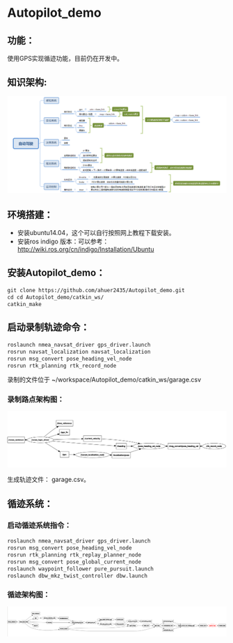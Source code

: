 # Autopilot_demo
## 功能：
使用GPS实现循迹功能，目前仍在开发中。

## 知识架构:
![autopolite_demo_arch](docs/images/autopolite_demo_arch.png)

## 环境搭建：
 * 安装ubuntu14.04，这个可以自行按照网上教程下载安装。
 * 安装ros indigo 版本：可以参考：http://wiki.ros.org/cn/indigo/Installation/Ubuntu

## 安装Autopilot_demo：
```
git clone https://github.com/ahuer2435/Autopilot_demo.git
cd cd Autopilot_demo/catkin_ws/
catkin_make
```

## 启动录制轨迹命令：
```
roslaunch nmea_navsat_driver gps_driver.launch
rosrun navsat_localization navsat_localization
rosrun msg_convert pose_heading_vel_node
rosrun rtk_planning rtk_record_node
```
录制的文件位于 ~/workspace/Autopilot_demo/catkin_ws/garage.csv

### 录制路点架构图：
![waypoints_record_arch](docs/images/waypoints_record_arch.png)

生成轨迹文件： garage.csv。

## 循迹系统：
### 启动循迹系统指令：
```
roslaunch nmea_navsat_driver gps_driver.launch
rosrun msg_convert pose_heading_vel_node
rosrun rtk_planning rtk_replay_planner_node
rosrun msg_convert pose_global_current_node
roslaunch waypoint_follower pure_pursuit.launch
roslaunch dbw_mkz_twist_controller dbw.launch
```
### 循迹架构图：
![waypoints_follow_arch](docs/images/waypoints_follow_arch.png)
